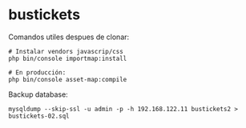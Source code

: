 # bustickets

Comandos utiles despues de clonar:

    # Instalar vendors javascrip/css
    php bin/console importmap:install
    
    # En producción:
    php bin/console asset-map:compile

Backup database:

    mysqldump --skip-ssl -u admin -p -h 192.168.122.11 bustickets2 > bustickets-02.sql

